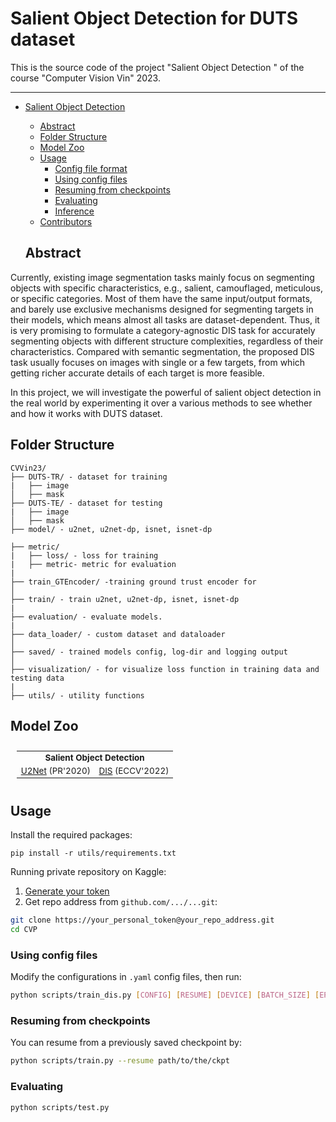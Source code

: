 # Salient Object Detection for DUTS dataset

This is the source code of the project "Salient Object Detection " of the course "Computer Vision Vin" 2023.

---
- [Salient Object Detection](#salient-object-detection)
  - [Abstract](#abstract)
  - [Folder Structure](#folder-structure)
  - [Model Zoo](#model-zoo)
  - [Usage](#usage)
    - [Config file format](#config-file-format)
    - [Using config files](#using-config-files)
    - [Resuming from checkpoints](#resuming-from-checkpoints)
    - [Evaluating](#evaluating)
    - [Inference](#inference)
  - [Contributors](#contributors)
 
  ## Abstract 
Currently, existing image segmentation tasks mainly focus on segmenting objects with specific characteristics, e.g., salient, camouflaged, meticulous, or specific categories. Most of them have the same input/output formats, and barely use exclusive mechanisms designed for segmenting targets in their models, which means almost all tasks are dataset-dependent. Thus, it is very promising to formulate a category-agnostic DIS task for accurately segmenting objects with different structure complexities, regardless of their characteristics. Compared with semantic segmentation, the proposed DIS task usually focuses on images with single or a few targets, from which getting richer accurate details of each target is more feasible. 

In this project, we will investigate the powerful of salient object detection in the real world by experimenting it over a various methods to see whether and how it works with DUTS dataset.
## Folder Structure

```
CVVin23/
├── DUTS-TR/ - dataset for training
|   ├── image
│   ├── mask
├── DUTS-TE/ - dataset for testing
|   ├── image
│   ├── mask
├── model/ - u2net, u2net-dp, isnet, isnet-dp

├── metric/ 
|   ├── loss/ - loss for training
|   ├── metric- metric for evaluation
|
├── train_GTEncoder/ -training ground trust encoder for 
│   
├── train/ - train u2net, u2net-dp, isnet, isnet-dp
|
├── evaluation/ - evaluate models.
|
├── data_loader/ - custom dataset and dataloader
│
├── saved/ - trained models config, log-dir and logging output
│
├── visualization/ - for visualize loss function in training data and testing data
|
├── utils/ - utility functions
```

## Model Zoo 
<summary></summary>

<table style="margin-left:auto;margin-right:auto;font-size:1.4vw;padding:10px 10px;text-align:center;vertical-align:center;">
  <tr>
    <td colspan="5" style="font-weight:bold;">Salient Object Detection</td>
  </tr>
  <tr>
    <td><a href="https://github.com/tuanlda78202/CVP/blob/main/configs/u2net/README.md">U2Net</a> (PR'2020)</td>
    <td><a href="https://github.com/tuanlda78202/CVP/blob/main/configs/dis/README.md">DIS</a> (ECCV'2022)</td>
  </tr>

</table>


## Usage

Install the required packages:

```
pip install -r utils/requirements.txt
```
<!-- pipreqs for get requirements.txt -->

Running private repository on Kaggle:
1. [Generate your token](https://github.com/settings/tokens)
2. Get repo address from `github.com/.../...git`: 
```bash
git clone https://your_personal_token@your_repo_address.git
cd CVP
```

### Using config files
Modify the configurations in `.yaml` config files, then run:

```bash
python scripts/train_dis.py [CONFIG] [RESUME] [DEVICE] [BATCH_SIZE] [EPOCHS]
```

### Resuming from checkpoints
You can resume from a previously saved checkpoint by:

```bash
python scripts/train.py --resume path/to/the/ckpt
```

### Evaluating
```bash
python scripts/test.py
```
